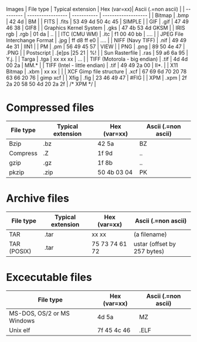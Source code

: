  Images
| File type | Typical extension | Hex (var=xx)| Ascii (.=non ascii) |
| --------- | ----------------- | ----------- | ------------------- | 
| Bitmap | .bmp | 42 4d | BM |
| FITS | .fits | 53 49 4d 50 4c 45 | SIMPLE |
| GIF | .gif | 47 49 46 38 | GIF8 |
| Graphics Kernel System | .gks | 47 4b 53 4d GKSM |
| IRIS rgb | .rgb | 01 da | .. |
| ITC (CMU WM) | .itc | f1 00 40 bb | .... |
| JPEG File Interchange Format | .jpg | ff d8 ff e0 | .... |
| NIFF (Navy TIFF) | .nif | 49 49 4e 31 | IIN1 |
| PM | .pm | 56 49 45 57 | VIEW |
| PNG | .png | 89 50 4e 47 | .PNG |
| Postscript  | .[e]ps |25 21 | %! |
| Sun Rasterfile | .ras | 59 a6 6a 95 | Y.j. |
| Targa  | .tga | xx xx xx | ... |
| TIFF  (Motorola - big endian) | .tif | 4d 4d 00 2a | MM.* |
| TIFF  (Intel - little endian) | .tif | 49 49 2a 00 | II*. |
| X11 Bitmap  | .xbm | xx xx | |
| XCF Gimp file structure | .xcf | 67 69 6d 70 20 78 63 66 20 76 | gimp xcf |
| Xfig  | .fig | 23 46 49 47 | #FIG |
| XPM  | .xpm | 2f 2a 20 58 50 4d 20 2a 2f | /* XPM */ |

# Compressed files 
| File type | Typical extension | Hex (var=xx)| Ascii (.=non ascii) |
| --------- | ----------------- | ----------- | ------------------- | 
| Bzip | .bz | 42 5a | BZ |
| Compress | .Z | 1f 9d | .. |
| gzip  | .gz | 1f 8b | .. | |
| pkzip | .zip | 50 4b 03 04 | PK | .. |

# Archive files 
| File type | Typical extension | Hex (var=xx)| Ascii (.=non ascii) |
| --------- | ----------------- | ----------- | ------------------- | 
| TAR | .tar | xx xx | (a filename) |
| TAR (POSIX) | .tar | 75 73 74 61 72 | ustar (offset by 257 bytes) |

# Excecutable files 
| File type | Hex (var=xx)| Ascii (.=non ascii) |
| --------- | ----------- | ------------------- | 
| MS-DOS, OS/2 or MS Windows | 4d 5a | MZ |
| Unix elf | 7f 45 4c 46 | .ELF |

